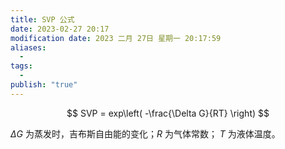 ```yaml
---
title: SVP 公式
date: 2023-02-27 20:17
modification date: 2023 二月 27日 星期一 20:17:59
aliases:
  - 
tags:
  - 
publish: "true"
---
```


$$
SVP = exp\left( -\frac{\Delta G}{RT} \right)
$$

$\Delta G$ 为蒸发时，吉布斯自由能的变化；$R$ 为气体常数； $T$ 为液体温度。

